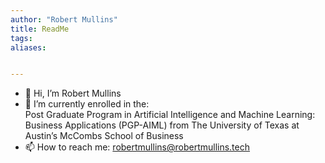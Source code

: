 ```yaml
---
author: "Robert Mullins"
title: ReadMe
tags:
aliases:


---
```


- 👋 Hi, I’m Robert Mullins
- 🌱 I’m currently enrolled in the: <br />
Post Graduate Program in Artificial Intelligence and Machine Learning: <br />
Business Applications (PGP-AIML) from The University of Texas at Austin’s McCombs School of Business
- 📫 How to reach me: robertmullins@robertmullins.tech

<!---
banditFox/banditFox is a ✨ special ✨ repository because its `README.md` (this file) appears on your GitHub profile.
You can click the Preview link to take a look at your changes.
--->
